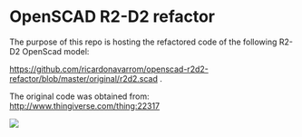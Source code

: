 OpenSCAD R2-D2 refactor
===

The purpose of this repo is hosting the refactored code of the following R2-D2 OpenScad model: 

https://github.com/ricardonavarrom/openscad-r2d2-refactor/blob/master/original/r2d2.scad .

The original code was obtained from: http://www.thingiverse.com/thing:22317

<img src="http://thingiverse-rerender-new.s3.amazonaws.com/renders/bd/32/af/be/b6/R2D2_preview_featured.jpg" />